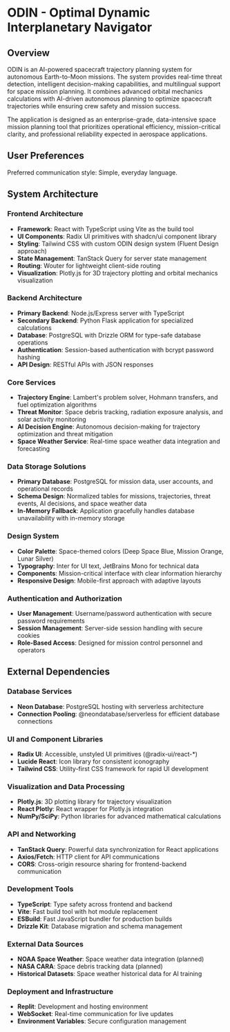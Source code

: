 # ODIN - Optimal Dynamic Interplanetary Navigator

## Overview

ODIN is an AI-powered spacecraft trajectory planning system for autonomous Earth-to-Moon missions. The system provides real-time threat detection, intelligent decision-making capabilities, and multilingual support for space mission planning. It combines advanced orbital mechanics calculations with AI-driven autonomous planning to optimize spacecraft trajectories while ensuring crew safety and mission success.

The application is designed as an enterprise-grade, data-intensive space mission planning tool that prioritizes operational efficiency, mission-critical clarity, and professional reliability expected in aerospace applications.

## User Preferences

Preferred communication style: Simple, everyday language.

## System Architecture

### Frontend Architecture
- **Framework**: React with TypeScript using Vite as the build tool
- **UI Components**: Radix UI primitives with shadcn/ui component library
- **Styling**: Tailwind CSS with custom ODIN design system (Fluent Design approach)
- **State Management**: TanStack Query for server state management
- **Routing**: Wouter for lightweight client-side routing
- **Visualization**: Plotly.js for 3D trajectory plotting and orbital mechanics visualization

### Backend Architecture
- **Primary Backend**: Node.js/Express server with TypeScript
- **Secondary Backend**: Python Flask application for specialized calculations
- **Database**: PostgreSQL with Drizzle ORM for type-safe database operations
- **Authentication**: Session-based authentication with bcrypt password hashing
- **API Design**: RESTful APIs with JSON responses

### Core Services
- **Trajectory Engine**: Lambert's problem solver, Hohmann transfers, and fuel optimization algorithms
- **Threat Monitor**: Space debris tracking, radiation exposure analysis, and solar activity monitoring
- **AI Decision Engine**: Autonomous decision-making for trajectory optimization and threat mitigation
- **Space Weather Service**: Real-time space weather data integration and forecasting

### Data Storage Solutions
- **Primary Database**: PostgreSQL for mission data, user accounts, and operational records
- **Schema Design**: Normalized tables for missions, trajectories, threat events, AI decisions, and space weather data
- **In-Memory Fallback**: Application gracefully handles database unavailability with in-memory storage

### Design System
- **Color Palette**: Space-themed colors (Deep Space Blue, Mission Orange, Lunar Silver)
- **Typography**: Inter for UI text, JetBrains Mono for technical data
- **Components**: Mission-critical interface with clear information hierarchy
- **Responsive Design**: Mobile-first approach with adaptive layouts

### Authentication and Authorization
- **User Management**: Username/password authentication with secure password requirements
- **Session Management**: Server-side session handling with secure cookies
- **Role-Based Access**: Designed for mission control personnel and operators

## External Dependencies

### Database Services
- **Neon Database**: PostgreSQL hosting with serverless architecture
- **Connection Pooling**: @neondatabase/serverless for efficient database connections

### UI and Component Libraries
- **Radix UI**: Accessible, unstyled UI primitives (@radix-ui/react-*)
- **Lucide React**: Icon library for consistent iconography
- **Tailwind CSS**: Utility-first CSS framework for rapid UI development

### Visualization and Data Processing
- **Plotly.js**: 3D plotting library for trajectory visualization
- **React Plotly**: React wrapper for Plotly.js integration
- **NumPy/SciPy**: Python libraries for advanced mathematical calculations

### API and Networking
- **TanStack Query**: Powerful data synchronization for React applications
- **Axios/Fetch**: HTTP client for API communications
- **CORS**: Cross-origin resource sharing for frontend-backend communication

### Development Tools
- **TypeScript**: Type safety across frontend and backend
- **Vite**: Fast build tool with hot module replacement
- **ESBuild**: Fast JavaScript bundler for production builds
- **Drizzle Kit**: Database migration and schema management

### External Data Sources
- **NOAA Space Weather**: Space weather data integration (planned)
- **NASA CARA**: Space debris tracking data (planned)
- **Historical Datasets**: Space weather historical data for AI training

### Deployment and Infrastructure
- **Replit**: Development and hosting environment
- **WebSocket**: Real-time communication for live updates
- **Environment Variables**: Secure configuration management